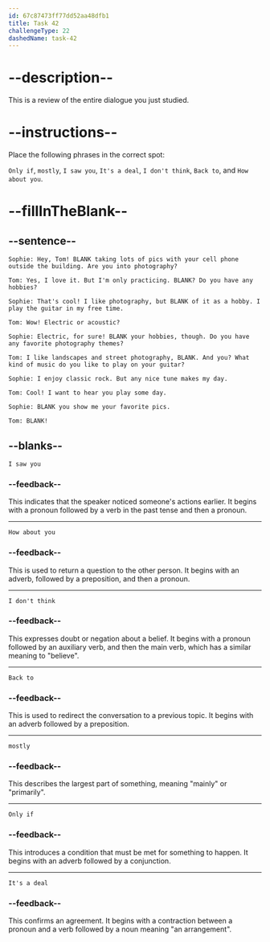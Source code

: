 ```yaml
---
id: 67c87473ff77dd52aa48dfb1
title: Task 42
challengeType: 22
dashedName: task-42
---
```


<!-- REVIEW -->

# --description--

This is a review of the entire dialogue you just studied.

# --instructions--

Place the following phrases in the correct spot:

`Only if`, `mostly`, `I saw you`, `It's a deal`, `I don't think`, `Back to`, and `How about you`.

# --fillInTheBlank--

## --sentence--

`Sophie: Hey, Tom! BLANK taking lots of pics with your cell phone outside the building. Are you into photography?`  

`Tom: Yes, I love it. But I'm only practicing. BLANK? Do you have any hobbies?`  

`Sophie: That's cool! I like photography, but BLANK of it as a hobby. I play the guitar in my free time.`  

`Tom: Wow! Electric or acoustic?`  

`Sophie: Electric, for sure! BLANK your hobbies, though. Do you have any favorite photography themes?`  

`Tom: I like landscapes and street photography, BLANK. And you? What kind of music do you like to play on your guitar?`  

`Sophie: I enjoy classic rock. But any nice tune makes my day.`  

`Tom: Cool! I want to hear you play some day.`  

`Sophie: BLANK you show me your favorite pics.`  

`Tom: BLANK!`  

## --blanks--

`I saw you`  

### --feedback--

This indicates that the speaker noticed someone's actions earlier. It begins with a pronoun followed by a verb in the past tense and then a pronoun.  

---

`How about you`  

### --feedback--

This is used to return a question to the other person. It begins with an adverb, followed by a preposition, and then a pronoun.  

---

`I don't think`  

### --feedback--

This expresses doubt or negation about a belief. It begins with a pronoun followed by an auxiliary verb, and then the main verb, which has a similar meaning to "believe".  

---

`Back to`  

### --feedback--

This is used to redirect the conversation to a previous topic. It begins with an adverb followed by a preposition.  

---

`mostly`  

### --feedback--

This describes the largest part of something, meaning "mainly" or "primarily".  

---

`Only if`  

### --feedback--

This introduces a condition that must be met for something to happen. It begins with an adverb followed by a conjunction.  

---

`It's a deal`  

### --feedback--

This confirms an agreement. It begins with a contraction between a pronoun and a verb followed by a noun meaning "an arrangement".
